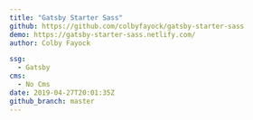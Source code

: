 ```yaml
---
title: "Gatsby Starter Sass"
github: https://github.com/colbyfayock/gatsby-starter-sass
demo: https://gatsby-starter-sass.netlify.com/
author: Colby Fayock

ssg:
  - Gatsby
cms:
  - No Cms
date: 2019-04-27T20:01:35Z
github_branch: master
---
```

